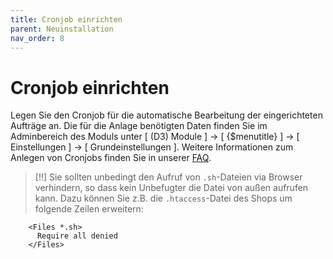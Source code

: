 ```yaml
---
title: Cronjob einrichten
parent: Neuinstallation
nav_order: 8
---
```


# Cronjob einrichten

Legen Sie den Cronjob für die automatische Bearbeitung der eingerichteten Aufträge an. Die für die Anlage benötigten Daten finden Sie im Adminbereich des Moduls unter [ (D3) Module ] -> [ {$menutitle} ] -> [ Einstellungen ] -> [ Grundeinstellungen ]. Weitere Informationen zum Anlegen von Cronjobs finden Sie in unserer [FAQ](https://faq.d3data.de/technik/wie-werden-cronjobs-angelegt/).

> [!!] Sie sollten unbedingt den Aufruf von `.sh`-Dateien via Browser verhindern, so dass kein Unbefugter die Datei von außen aufrufen kann. Dazu können Sie z.B. die `.htaccess`-Datei des Shops um folgende Zeilen erweitern:

```htaccess
    <Files *.sh>
      Require all denied
    </Files>
```